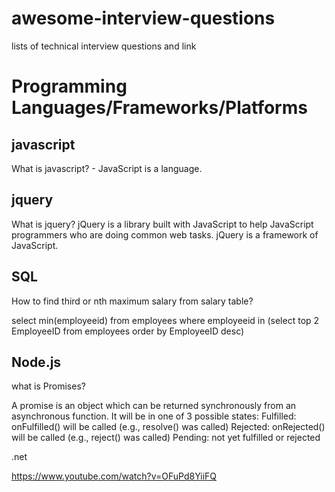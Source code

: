 # awesome-interview-questions
lists of technical interview questions and link


# Programming Languages/Frameworks/Platforms

## javascript
 What is javascript? - JavaScript is a language. 


## jquery
What is jquery?
 jQuery is a library built with JavaScript to help JavaScript programmers who are doing common web tasks.
 jQuery is a framework of JavaScript.
 
 ## SQL 
 How to find third or nth maximum salary from salary table?
 
select min(employeeid)  from  employees where employeeid in (select top 2 EmployeeID from employees order by EmployeeID desc)

## Node.js

what is Promises?

A promise is an object which can be returned synchronously from an asynchronous function. It will be in one of 3 possible states:
Fulfilled: onFulfilled() will be called (e.g., resolve() was called)
Rejected: onRejected() will be called (e.g., reject() was called)
Pending: not yet fulfilled or rejected



.net 

https://www.youtube.com/watch?v=OFuPd8YiiFQ
